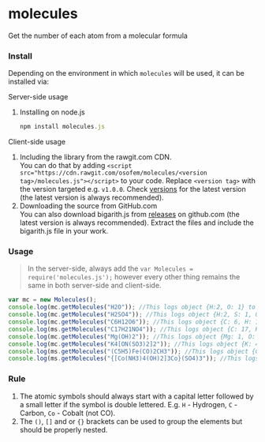 # molecules
Get the number of each atom from a molecular formula

### Install
Depending on the environment in which `molecules` will be used, it can be installed via:

Server-side usage
1. Installing on node.js
	```javascript
	npm install molecules.js
	```

Client-side usage
1. Including the library from the rawgit.com CDN.<br>
	You can do that by adding <code>&lt;script src=&quot;https&#58;&#47;&#47;cdn.rawgit.com/osofem/molecules/&lt;version tag&gt;/molecules.js&quot;&gt;&lt;/script&gt;</code> to your code. Replace <code>&lt;version tag&gt;</code> with the version targeted e.g. `v1.0.0`. Check [versions](https://github.com/osofem/molecules/tags) for the latest version (the latest version is always recommended).
2. Downloading the source from GitHub.com<br>
	You can also download bigarith.js from [releases](https://github.com/osofem/molecules/releases/) on github.com (the latest version is always recommended). Extract the files and include the bigarith.js file in your work.
  
  ### Usage
  > In the server-side, always add the `var Molecules = require('molecules.js');` however every other thing remains the same in both server-side and client-side.

```javascript
var mc = new Molecules();
console.log(mc.getMolecules("H2O")); //This logs object {H:2, O: 1} to the console
console.log(mc.getMolecules("H2SO4")); //This logs object {H:2, S: 1, O: 4} to the console
console.log(mc.getMolecules("C6H12O6")); //This logs object {C: 6, H: 12, O: 6} to the console
console.log(ms.getMolecules("C17H21NO4")); //This logs object {C: 17, H: 21, N: 1, O: 4} to the console
console.log(mc.getMolecules("Mg(OH)2")); //This logs object {Mg: 1, O: 2, H: 2} to the console
console.log(mc.getMolecules("K4[ON(SO3)2]2")); //This logs object {K: 4, O: 14, N: 2, S: 4} to the console
console.log(ms.getMolecules("(C5H5)Fe(CO)2CH3")); //This logs object {C: 8, H: 8, Fe: 1, O: 2} to the console
console.log(ms.getMolecules("{[Co(NH3)4(OH)2]3Co}(SO4)3")); //This logs object {Co: 4, N: 12, H: 42, O: 18, S: 3} to the console
```

### Rule
1. The atomic symbols should always start with a capital letter followed by a small letter if the symbol is double lettered. E.g. `H` - Hydrogen, `C` - Carbon, `Co` - Cobalt (not CO).
2. The `()`, `[]` and or `{}` brackets can be used to group the elements but should be properly nested.
